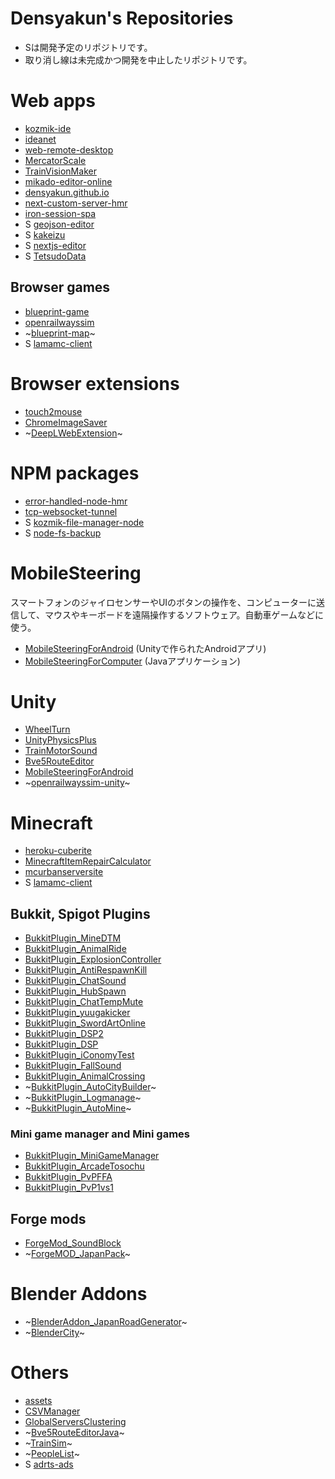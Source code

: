 # Densyakun's Repositories

- Sは開発予定のリポジトリです。
- 取り消し線は未完成かつ開発を中止したリポジトリです。

# Web apps
- [kozmik-ide](https://github.com/Densyakun/kozmik-ide)
- [ideanet](https://github.com/Densyakun/ideanet)
- [web-remote-desktop](https://github.com/Densyakun/web-remote-desktop)
- [MercatorScale](https://github.com/Densyakun/MercatorScale)
- [TrainVisionMaker](https://github.com/Densyakun/TrainVisionMaker)
- [mikado-editor-online](https://github.com/Densyakun/mikado-editor-online)
- [densyakun.github.io](https://github.com/Densyakun/densyakun.github.io)
- [next-custom-server-hmr](https://github.com/Densyakun/next-custom-server-hmr)
- [iron-session-spa](https://github.com/Densyakun/iron-session-spa)
- S [geojson-editor](https://github.com/Densyakun/geojson-editor)
- S [kakeizu](https://github.com/Densyakun/kakeizu)
- S [nextjs-editor](https://github.com/Densyakun/nextjs-editor)
- S [TetsudoData](https://github.com/Densyakun/TetsudoData)

## Browser games

- [blueprint-game](https://github.com/Densyakun/blueprint-game)
- [openrailwayssim](https://github.com/Densyakun/openrailwayssim)
- ~[blueprint-map](https://github.com/Densyakun/blueprint-map)~
- S [lamamc-client](https://github.com/Densyakun/lamamc-client)

# Browser extensions

- [touch2mouse](https://github.com/Densyakun/touch2mouse)
- [ChromeImageSaver](https://github.com/Densyakun/ChromeImageSaver)
- ~[DeepLWebExtension](https://github.com/Densyakun/DeepLWebExtension)~

# NPM packages

- [error-handled-node-hmr](https://github.com/Densyakun/error-handled-node-hmr)
- [tcp-websocket-tunnel](https://github.com/Densyakun/tcp-websocket-tunnel)
- S [kozmik-file-manager-node](https://github.com/Densyakun/kozmik-file-manager-node)
- S [node-fs-backup](https://github.com/Densyakun/node-fs-backup)

# MobileSteering

スマートフォンのジャイロセンサーやUIのボタンの操作を、コンピューターに送信して、マウスやキーボードを遠隔操作するソフトウェア。自動車ゲームなどに使う。

- [MobileSteeringForAndroid](https://github.com/Densyakun/MobileSteeringForAndroid) (Unityで作られたAndroidアプリ)
- [MobileSteeringForComputer](https://github.com/Densyakun/MobileSteeringForComputer) (Javaアプリケーション)

# Unity

- [WheelTurn](https://github.com/Densyakun/WheelTurn)
- [UnityPhysicsPlus](https://github.com/Densyakun/UnityPhysicsPlus)
- [TrainMotorSound](https://github.com/Densyakun/TrainMotorSound)
- [Bve5RouteEditor](https://github.com/Densyakun/Bve5RouteEditor)
- [MobileSteeringForAndroid](https://github.com/Densyakun/MobileSteeringForAndroid)
- ~[openrailwayssim-unity](https://github.com/Densyakun/openrailwayssim-unity)~

# Minecraft

- [heroku-cuberite](https://github.com/Densyakun/heroku-cuberite)
- [MinecraftItemRepairCalculator](https://github.com/Densyakun/MinecraftItemRepairCalculator)
- [mcurbanserversite](https://github.com/Densyakun/mcurbanserversite)
- S [lamamc-client](https://github.com/Densyakun/lamamc-client)

## Bukkit, Spigot Plugins

- [BukkitPlugin_MineDTM](https://github.com/Densyakun/BukkitPlugin_MineDTM)
- [BukkitPlugin_AnimalRide](https://github.com/Densyakun/BukkitPlugin_AnimalRide)
- [BukkitPlugin_ExplosionController](https://github.com/Densyakun/BukkitPlugin_ExplosionController)
- [BukkitPlugin_AntiRespawnKill](https://github.com/Densyakun/BukkitPlugin_AntiRespawnKill)
- [BukkitPlugin_ChatSound](https://github.com/Densyakun/BukkitPlugin_ChatSound)
- [BukkitPlugin_HubSpawn](https://github.com/Densyakun/BukkitPlugin_HubSpawn)
- [BukkitPlugin_ChatTempMute](https://github.com/Densyakun/BukkitPlugin_ChatTempMute)
- [BukkitPlugin_yuugakicker](https://github.com/Densyakun/BukkitPlugin_yuugakicker)
- [BukkitPlugin_SwordArtOnline](https://github.com/Densyakun/BukkitPlugin_SwordArtOnline)
- [BukkitPlugin_DSP2](https://github.com/Densyakun/BukkitPlugin_DSP2)
- [BukkitPlugin_DSP](https://github.com/Densyakun/BukkitPlugin_DSP)
- [BukkitPlugin_iConomyTest](https://github.com/Densyakun/BukkitPlugin_iConomyTest)
- [BukkitPlugin_FallSound](https://github.com/Densyakun/BukkitPlugin_FallSound)
- [BukkitPlugin_AnimalCrossing](https://github.com/Densyakun/BukkitPlugin_AnimalCrossing)
- ~[BukkitPlugin_AutoCityBuilder](https://github.com/Densyakun/BukkitPlugin_AutoCityBuilder)~
- ~[BukkitPlugin_Logmanage](https://github.com/Densyakun/BukkitPlugin_Logmanage)~
- ~[BukkitPlugin_AutoMine](https://github.com/Densyakun/BukkitPlugin_AutoMine)~

### Mini game manager and Mini games

- [BukkitPlugin_MiniGameManager](https://github.com/Densyakun/BukkitPlugin_MiniGameManager)
- [BukkitPlugin_ArcadeTosochu](https://github.com/Densyakun/BukkitPlugin_ArcadeTosochu)
- [BukkitPlugin_PvPFFA](https://github.com/Densyakun/BukkitPlugin_PvPFFA)
- [BukkitPlugin_PvP1vs1](https://github.com/Densyakun/BukkitPlugin_PvP1vs1)

## Forge mods

- [ForgeMod_SoundBlock](https://github.com/Densyakun/ForgeMod_SoundBlock)
- ~[ForgeMOD_JapanPack](https://github.com/Densyakun/ForgeMOD_JapanPack)~

# Blender Addons

- ~[BlenderAddon_JapanRoadGenerator](https://github.com/Densyakun/BlenderAddon_JapanRoadGenerator)~
- ~[BlenderCity](https://github.com/Densyakun/BlenderCity)~

# Others

- [assets](https://github.com/Densyakun/assets)
- [CSVManager](https://github.com/Densyakun/CSVManager)
- [GlobalServersClustering](https://github.com/Densyakun/GlobalServersClustering)
- ~[Bve5RouteEditorJava](https://github.com/Densyakun/Bve5RouteEditorJava)~
- ~[TrainSim](https://github.com/Densyakun/TrainSim)~
- ~[PeopleList](https://github.com/Densyakun/PeopleList)~
- S [adrts-ads](https://github.com/Densyakun/adrts-ads)
